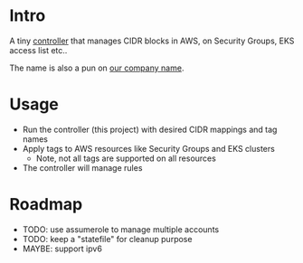 # Intro

A tiny [controller](https://kubernetes.io/docs/concepts/architecture/controller/) that manages CIDR blocks in AWS, on Security Groups, EKS access list etc..

The name is also a pun on [our company name](https://controlant.com/).

# Usage

- Run the controller (this project) with desired CIDR mappings and tag names
- Apply tags to AWS resources like Security Groups and EKS clusters
  - Note, not all tags are supported on all resources
- The controller will manage rules

# Roadmap

- TODO: use assumerole to manage multiple accounts
- TODO: keep a "statefile" for cleanup purpose
- MAYBE: support ipv6
